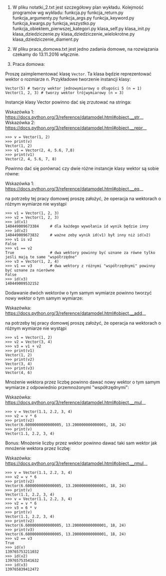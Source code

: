 1. W pliku notatki_2.txt jest szczegółowy plan wykładu.
Kolejmość programów wg wykładu:
    funkcja.py
    funkcja_return.py
    funkcja_argumenty.py
    funkcja_args.py
    funkcja_keyword.py
    funkcja_kwargs.py
    funkcja_wszystko.py
    funkcja_obiektem_pierwszej_kategori.py
    klasa_self.py
    klasa_init.py
    klasa_dziedziczenie.py
    klasa_dziedziczenie_wielokrotne.py
    klasa_dziedziczenie_diament.py

2. W pliku praca_domowa.txt jest jedno zadania domowe, na rozwiązania czekamy do 13.11.2016 włącznie.

3. Praca domowa:

Proszę zaimplementować klasę `Vector`. 
Ta klasa będzie reprezentować wektor o rozmiarze n.
Przykładowe tworzenie instancji klasy:

    Vector(5) # tworzy wektor jednowymiarowy o długości 5 (n = 1)
    Vector(1, 2, 3) # tworzy wektor trójwymiarowy (n = 3)

Instancje klasy Vector powinno dać się zrzutować na stringa:

Wskazówka 1: https://docs.python.org/3/reference/datamodel.html#object.__str__
Wskazówka 2: https://docs.python.org/3/reference/datamodel.html#object.__repr__


    >>> v = Vector(1, 2)
    >>> print(v)
    Vector(1, 2)
    >>> v1 = Vector(2, 4, 5.6, 7,8)
    >>> print(v1)
    Vector(2, 4, 5.6, 7, 8)
    
Powinno dać się porównać czy dwie różne instancje klasy wektor są sobie równe:

Wskazówka 1: https://docs.python.org/3/reference/datamodel.html#object.__eq__

na potrzeby tej pracy domowej proszę założyć, że operacja na wektorach o różnym wymiarze nie wystąpi

    >>> v1 = Vector(1, 2, 3)
    >>> v2 = Vector(1, 2, 3)
    >>> id(v1)
    140449009673384     # dla każdego wywołania id wynik będzie inny
    >>> id(v2)
    140449009673832     # ważne zeby wynik id(v1) był inny niż id(v2)
    >>> v1 is v2
    False
    >>> v1 == v2
    True                # dwa wektory powinny być uznane za równe tylko jeśli mają te same "współrzędne"
    >>> v3 = Vector(1, 2, 4)
    >>> v1 == v3        # dwa wektory z różnymi "współrzędnymi" powinny być uznane za nierówne
    False
    >>> id(v3)
    140449009532152
    
Dodawanie dwóch wektorów o tym samym wymiarze powinno tworzyć nowy wektor o tym samym wymiarze:

Wskazówka: https://docs.python.org/3/reference/datamodel.html#object.__add__

na potrzeby tej pracy domowej proszę założyć, że operacja na wektorach o różnym wymiarze nie wystąpi

    >>> v1 = Vector(1, 2)
    >>> v2 = Vector(3, 4)
    >>> v3 = v1 + v2
    >>> print(v1)
    Vector(1, 2)
    >>> print(v2)
    Vector(3, 4)
    >>> print(v3)
    Vector(4, 6)
    
Mnożenie wektora przez liczbę powinno dawać nowy wektor o tym samym wymiarze z 
odpowiednio przemnożonymi "współrzędnymi":

Wskazówka: https://docs.python.org/3/reference/datamodel.html#object.__mul__

    >>> v = Vector(1.1, 2.2, 3, 4)
    >>> v2 = v * 6
    >>> print(v2)
    Vector(6.6000000000000005, 13.200000000000001, 18, 24)
    >>> print(v)
    Vector(1.1, 2.2, 3, 4)
    
Bonus: Mnożenie liczby przez wektor powinno dawać taki sam wektor jak mnożenie wektora przez liczbę:

Wskazówka: https://docs.python.org/3/reference/datamodel.html#object.__rmul__
    
    >>> v = Vector(1.1, 2.2, 3, 4)
    >>> v2 = v * 6
    >>> print(v2)
    Vector(6.6000000000000005, 13.200000000000001, 18, 24)
    >>> print(v)
    Vector(1.1, 2.2, 3, 4)
    >>> v = Vector(1.1, 2.2, 3, 4)
    >>> v2 = v * 6
    >>> v3 = 6 * v
    >>> print(v)
    Vector(1.1, 2.2, 3, 4)
    >>> print(v2)
    Vector(6.6000000000000005, 13.200000000000001, 18, 24)
    >>> print(v3)
    Vector(6.6000000000000005, 13.200000000000001, 18, 24)
    >>> v2 == v3
    True
    >>> id(v)
    139765753211032
    >>> id(v2)
    139765753541632
    >>> id(v3)
    139765839412472

    
